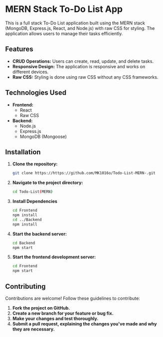 # MERN Stack To-Do List App

This is a full stack To-Do List application built using the MERN stack (MongoDB, Express.js, React, and Node.js) with raw CSS for styling. The application allows users to manage their tasks efficiently.

## Features

- **CRUD Operations:** Users can create, read, update, and delete tasks.
- **Responsive Design:** The application is responsive and works on different devices.
- **Raw CSS:** Styling is done using raw CSS without any CSS frameworks.

## Technologies Used

- **Frontend:**
  - React
  - Raw CSS
- **Backend:**
  - Node.js
  - Express.js
  - MongoDB (Mongoose)

## Installation

1. **Clone the repository:**

   ```bash
   git clone https://https://github.com/MK1016o/Todo-List-MERN-.git

2. **Navigate to the project directory:**

    ```bash
    cd Todo-List(MERN)

3. **Install Dependencies**

    ```bash
    cd Frontend
    npm install
    cd ../Backend
    npm install

4. **Start the backend server:**

    ```bash
    cd Backend
    npm start

5. **Start the frontend development server:**

    ```bash
    cd Frontend
    npm start

## Contributing

Contributions are welcome! Follow these guidelines to contribute:

1. **Fork the project on GitHub.**
2. **Create a new branch for your feature or bug fix.**
3. **Make your changes and test thoroughly.**
4. **Submit a pull request, explaining the changes you've made and why they are necessary.**